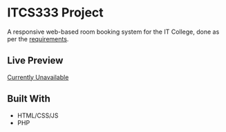 # ITCS333 Project
A responsive web-based room booking system for the IT College, done as per the [requirements](https://github.com/ITCS333/slides/blob/main/md/prj.md).
## Live Preview
[Currently Unavailable]()
## Built With
* HTML/CSS/JS
* PHP
